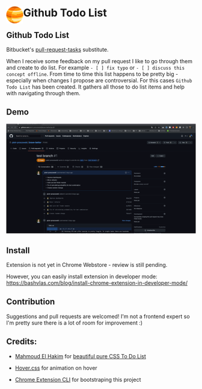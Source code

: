 # <img src="public/icons/icon_48.png" width="45" align="left"> Github Todo List

## Github Todo List
Bitbucket's [pull-request-tasks](https://bitbucket.org/blog/introducing-pull-request-tasks) substitute. 


When I receive some feedback on my pull request I like to go through them and create to do list. For example `- [ ] fix typo` or `- [ ] discuss this concept offline`. From time to time this list happens to be pretty big - especially when changes I propose are controversial. For this cases `Github Todo List` has been created. It gathers all those to do list items and help with navigating through them.

## Demo
![Demo](./demo.gif)

## Install

Extension is not yet in Chrome Webstore - review is still pending. 

However, you can easily install extension in developer mode: https://bashvlas.com/blog/install-chrome-extension-in-developer-mode/

## Contribution

Suggestions and pull requests are welcomed! I'm not a frontend expert so I'm pretty sure there is a lot of room for improvement :) 

## Credits:
- [Mahmoud El Hakim](https://codepen.io/elhakimdev) for [beautiful pure CSS To Do List](https://codepen.io/elhakimdev/pen/qVyqvB)
- [Hover.css](https://ianlunn.github.io/Hover/) for animation on hover

- [Chrome Extension CLI](https://github.com/dutiyesh/chrome-extension-cli) for bootstraping this project

